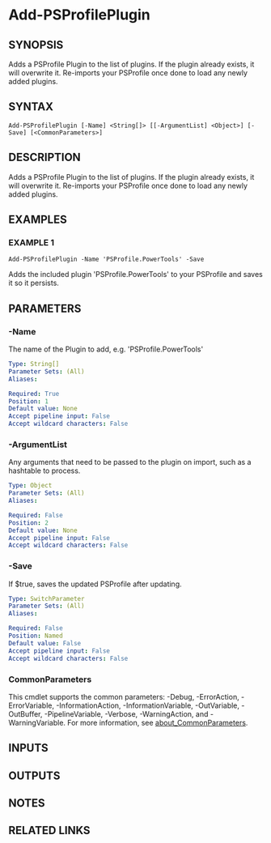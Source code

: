 # Add-PSProfilePlugin

## SYNOPSIS
Adds a PSProfile Plugin to the list of plugins.
If the plugin already exists, it will overwrite it.
Re-imports your PSProfile once done to load any newly added plugins.

## SYNTAX

```
Add-PSProfilePlugin [-Name] <String[]> [[-ArgumentList] <Object>] [-Save] [<CommonParameters>]
```

## DESCRIPTION
Adds a PSProfile Plugin to the list of plugins.
If the plugin already exists, it will overwrite it.
Re-imports your PSProfile once done to load any newly added plugins.

## EXAMPLES

### EXAMPLE 1
```
Add-PSProfilePlugin -Name 'PSProfile.PowerTools' -Save
```

Adds the included plugin 'PSProfile.PowerTools' to your PSProfile and saves it so it persists.

## PARAMETERS

### -Name
The name of the Plugin to add, e.g.
'PSProfile.PowerTools'

```yaml
Type: String[]
Parameter Sets: (All)
Aliases:

Required: True
Position: 1
Default value: None
Accept pipeline input: False
Accept wildcard characters: False
```

### -ArgumentList
Any arguments that need to be passed to the plugin on import, such as a hashtable to process.

```yaml
Type: Object
Parameter Sets: (All)
Aliases:

Required: False
Position: 2
Default value: None
Accept pipeline input: False
Accept wildcard characters: False
```

### -Save
If $true, saves the updated PSProfile after updating.

```yaml
Type: SwitchParameter
Parameter Sets: (All)
Aliases:

Required: False
Position: Named
Default value: False
Accept pipeline input: False
Accept wildcard characters: False
```

### CommonParameters
This cmdlet supports the common parameters: -Debug, -ErrorAction, -ErrorVariable, -InformationAction, -InformationVariable, -OutVariable, -OutBuffer, -PipelineVariable, -Verbose, -WarningAction, and -WarningVariable. For more information, see [about_CommonParameters](http://go.microsoft.com/fwlink/?LinkID=113216).

## INPUTS

## OUTPUTS

## NOTES

## RELATED LINKS
